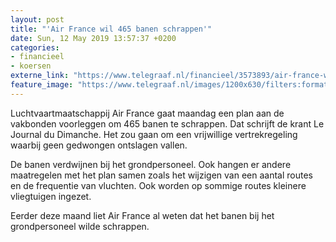 ```yaml
---
layout: post
title: "'Air France wil 465 banen schrappen'"
date: Sun, 12 May 2019 13:57:37 +0200
categories: 
- financieel 
- koersen 
externe_link: "https://www.telegraaf.nl/financieel/3573893/air-france-wil-465-banen-schrappen"
feature_image: "https://www.telegraaf.nl/images/1200x630/filters:format(jpeg):quality(80)/cdn-kiosk-api.telegraaf.nl/80107be6-74ad-11e9-9abf-0255c322e81b.jpg"
---
```


<p class="intro">Luchtvaartmaatschappij Air France gaat maandag een plan aan de vakbonden voorleggen om 465 banen te schrappen. Dat schrijft de krant Le Journal du Dimanche. Het zou gaan om een vrijwillige vertrekregeling waarbij geen gedwongen ontslagen vallen.</p> <p>De banen verdwijnen bij het grondpersoneel. Ook hangen er andere maatregelen met het plan samen zoals het wijzigen van een aantal routes en de frequentie van vluchten. Ook worden op sommige routes kleinere vliegtuigen ingezet.</p><p>Eerder deze maand liet Air France al weten dat het banen bij het grondpersoneel wilde schrappen.</p>
